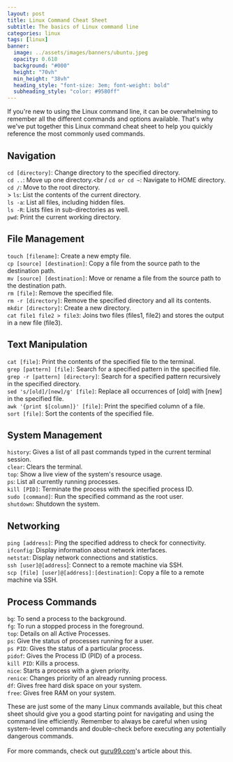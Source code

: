 ```yaml
---
layout: post
title: Linux Command Cheat Sheet
subtitle: The basics of Linux command line
categories: linux
tags: [linux]
banner:
  image: ../assets/images/banners/ubuntu.jpeg
  opacity: 0.618
  background: "#000"
  height: "70vh"
  min_height: "38vh"
  heading_style: "font-size: 3em; font-weight: bold"
  subheading_style: "color: #9580ff"
---
```

If you're new to using the Linux command line, it can be overwhelming to remember all the different commands and options available. That's why we've put together this Linux command cheat sheet to help you quickly reference the most commonly used commands.

## Navigation
```cd [directory]```: Change directory to the specified directory.<br />
```cd ..```: Move up one directory.<br /
```cd or cd ~```: Navigate to HOME directory.<br />
```cd /```: Move to the root directory.<br />>
```ls```: List the contents of the current directory.<br />
```ls -a```: List all files, including hidden files.<br />
```ls -R```: Lists files in sub-directories as well.<br />
```pwd```: Print the current working directory.

## File Management
```touch [filename]```: Create a new empty file.<br />
```cp [source] [destination]```: Copy a file from the source path to the destination path.<br />
```mv [source] [destination]```: Move or rename a file from the source path to the destination path.<br />
```rm [file]```: Remove the specified file.<br />
```rm -r [directory]```: Remove the specified directory and all its contents.<br />
```mkdir [directory]```: Create a new directory.<br />
```cat file1 file2 > file3```: Joins two files (files1, file2) and stores the output in a new file (file3).

## Text Manipulation
```cat [file]```: Print the contents of the specified file to the terminal.<br />
```grep [pattern] [file]```: Search for a specified pattern in the specified file.<br />
```grep -r [pattern] [directory]```: Search for a specified pattern recursively in the specified directory.<br />
```sed 's/[old]/[new]/g' [file]```: Replace all occurrences of [old] with [new] in the specified file.<br />
```awk '{print $[column]}' [file]```: Print the specified column of a file.<br />
```sort [file]```: Sort the contents of the specified file.

## System Management
```history```: Gives a list of all past commands typed in the current terminal session.<br />
```clear```: Clears the terminal.<br />
```top```: Show a live view of the system's resource usage.<br />
```ps```: List all currently running processes.<br />
```kill [PID]```: Terminate the process with the specified process ID.<br />
```sudo [command]```: Run the specified command as the root user.<br />
```shutdown```: Shutdown the system.

## Networking
```ping [address]```: Ping the specified address to check for connectivity.<br />
```ifconfig```: Display information about network interfaces.<br />
```netstat```: Display network connections and statistics.<br />
```ssh [user]@[address```]: Connect to a remote machine via SSH.<br />
```scp [file] [user]@[address]:[destination]```: Copy a file to a remote machine via SSH.<br />

## Process Commands
```bg```: To send a process to the background.<br />
```fg```: To run a stopped process in the foreground.<br />
```top```: Details on all Active Processes.<br />
```ps```: Give the status of processes running for a user.<br />
```ps PID```: Gives the status of a particular process.<br />
```pidof```: Gives the Process ID (PID) of a process.<br />
```kill PID```: Kills a process.<br />
```nice```: Starts a process with a given priority.<br />
```renice```: Changes priority of an already running process.<br />
```df```: Gives free hard disk space on your system.<br />
```free```: Gives free RAM on your system.<br />


These are just some of the many Linux commands available, but this cheat sheet should give you a good starting point for navigating and using the command line efficiently. Remember to always be careful when using system-level commands and double-check before executing any potentially dangerous commands.<br />
<br />
For more commands, check out [guru99.com](https://www.guru99.com/linux-commands-cheat-sheet.html)'s article about this.
